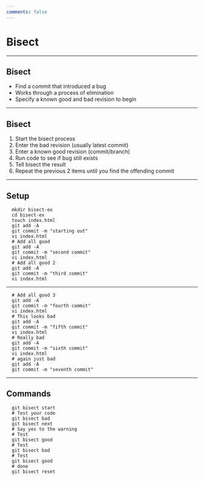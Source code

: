 ```yaml
---
comments: false
---
```


# Bisect	  	

----------

## Bisect

- Find a commit that introduced a bug
- Works through a process of elimination
- Specify a known good and bad revision to begin

----------

## Bisect

1. Start the bisect process
2. Enter the bad revision (usually latest commit)
3. Enter a known good revision (commit/branch)
4. Run code to see if bug still exists
5. Tell bisect the result
6. Repeat the previous 2 items until you find the offending commit

----------

## Setup

```
  mkdir bisect-ex
  cd bisect-ex
  touch index.html
  git add -A
  git commit -m "starting out"
  vi index.html
  # Add all good
  git add -A
  git commit -m "second commit"
  vi index.html
  # Add all good 2
  git add -A
  git commit -m "third commit"
  vi index.html
```

----------

```
  # Add all good 3
  git add -A
  git commit -m "fourth commit"
  vi index.html
  # This looks bad
  git add -A
  git commit -m "fifth commit"
  vi index.html
  # Really bad
  git add -A
  git commit -m "sixth commit"
  vi index.html
  # again just bad
  git add -A
  git commit -m "seventh commit"
```

----------

## Commands

```
  git bisect start
  # Test your code
  git bisect bad
  git bisect next
  # Say yes to the warning
  # Test
  git bisect good
  # Test
  git bisect bad
  # Test
  git bisect good
  # done
  git bisect reset
```
